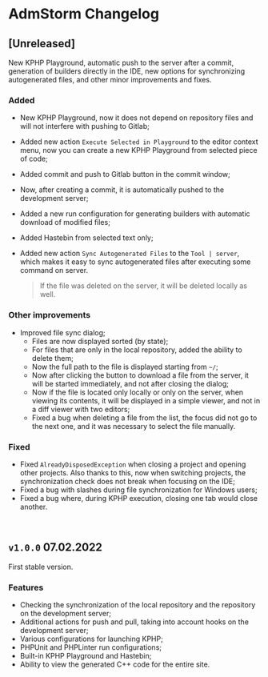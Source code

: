 # AdmStorm Changelog

## [Unreleased]

New KPHP Playground, automatic push to the server after a commit, generation of builders directly in the IDE, new
options for synchronizing autogenerated files, and other minor improvements and fixes.

### Added

- New KPHP Playground, now it does not depend on repository files and will not interfere with pushing to Gitlab;
- Added new action `Execute Selected in Playground` to the editor context menu, now you can create a new KPHP Playground
  from selected piece of code;
- Added commit and push to Gitlab button in the commit window;
- Now, after creating a commit, it is automatically pushed to the development server;
- Added a new run configuration for generating builders with automatic download of modified files;
- Added Hastebin from selected text only;
- Added new action `Sync Autogenerated Files` to the `Tool | server`, which makes it easy to sync autogenerated files
  after executing some command on server.

  > If the file was deleted on the server, it will be deleted locally as well.

### Other improvements

- Improved file sync dialog;
  - Files are now displayed sorted (by state);
  - For files that are only in the local repository, added the ability to delete them;
  - Now the full path to the file is displayed starting from `~/`;
  - Now after clicking the button to download a file from the server, it will be started immediately, and not after
    closing the dialog;
  - Now if the file is located only locally or only on the server, when viewing its contents, it will be displayed in a
    simple viewer, and not in a diff viewer with two editors;
  - Fixed a bug when deleting a file from the list, the focus did not go to the next one, and it was necessary to select
    the file manually.

### Fixed

- Fixed `AlreadyDisposedException` when closing a project and opening other projects. Also thanks to this, now when
  switching projects, the synchronization check does not break when focusing on the IDE;
- Fixed a bug with slashes during file synchronization for Windows users;
- Fixed a bug where, during KPHP execution, closing one tab would close another.

<br>

## `v1.0.0` 07.02.2022

First stable version.

### Features

- Checking the synchronization of the local repository and the repository on the development server;
- Additional actions for push and pull, taking into account hooks on the development server;
- Various configurations for launching KPHP;
- PHPUnit and PHPLinter run configurations;
- Built-in KPHP Playground and Hastebin;
- Ability to view the generated C++ code for the entire site.
